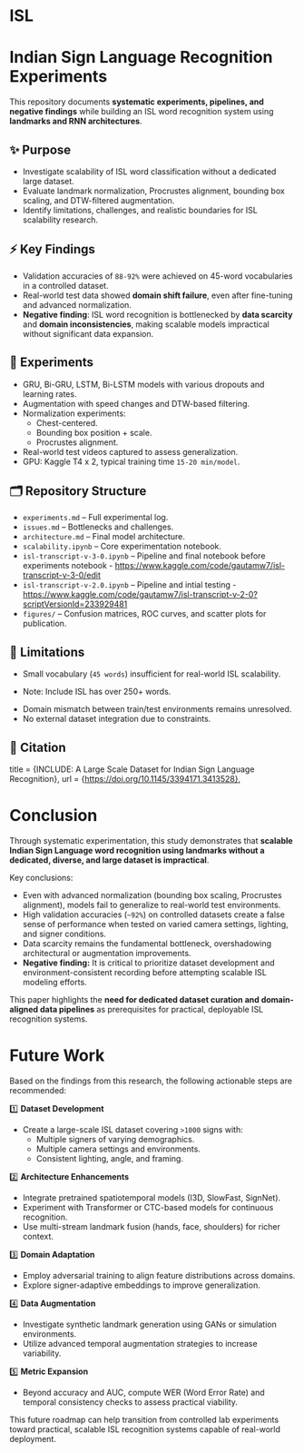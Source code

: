 # ISL

# Indian Sign Language Recognition Experiments

This repository documents **systematic experiments, pipelines, and negative findings** while building an ISL word recognition system using **landmarks and RNN architectures**.

## ✨ Purpose

- Investigate scalability of ISL word classification without a dedicated large dataset.
- Evaluate landmark normalization, Procrustes alignment, bounding box scaling, and DTW-filtered augmentation.
- Identify limitations, challenges, and realistic boundaries for ISL scalability research.

## ⚡ Key Findings

- Validation accuracies of `88-92%` were achieved on 45-word vocabularies in a controlled dataset.
- Real-world test data showed **domain shift failure**, even after fine-tuning and advanced normalization.
- **Negative finding**: ISL word recognition is bottlenecked by **data scarcity** and **domain inconsistencies**, making scalable models impractical without significant data expansion.

## 🧪 Experiments

- GRU, Bi-GRU, LSTM, Bi-LSTM models with various dropouts and learning rates.
- Augmentation with speed changes and DTW-based filtering.
- Normalization experiments:
  - Chest-centered.
  - Bounding box position + scale.
  - Procrustes alignment.
- Real-world test videos captured to assess generalization.
- GPU: Kaggle T4 x 2, typical training time `15-20 min/model`.

## 🗂️ Repository Structure

- `experiments.md` – Full experimental log.
- `issues.md` – Bottlenecks and challenges.
- `architecture.md` – Final model architecture.
- `scalability.ipynb` – Core experimentation notebook.
- `isl-transcript-v-3-0.ipynb` – Pipeline and final notebook before experiments notebook - https://www.kaggle.com/code/gautamw7/isl-transcript-v-3-0/edit
- `isl-transcript-v-2.0.ipynb` – Pipeline and intial testing - https://www.kaggle.com/code/gautamw7/isl-transcript-v-2-0?scriptVersionId=233929481
- `figures/` – Confusion matrices, ROC curves, and scatter plots for publication.

## 🚫 Limitations

- Small vocabulary (`45 words`) insufficient for real-world ISL scalability.
* Note: Include ISL has over 250+ words. 
- Domain mismatch between train/test environments remains unresolved.
- No external dataset integration due to constraints.

## 📢 Citation
title = {INCLUDE: A Large Scale Dataset for Indian Sign Language Recognition},
url = {https://doi.org/10.1145/3394171.3413528},


# Conclusion

Through systematic experimentation, this study demonstrates that **scalable Indian Sign Language word recognition using landmarks without a dedicated, diverse, and large dataset is impractical**.

Key conclusions:

- Even with advanced normalization (bounding box scaling, Procrustes alignment), models fail to generalize to real-world test environments.
- High validation accuracies (`~92%`) on controlled datasets create a false sense of performance when tested on varied camera settings, lighting, and signer conditions.
- Data scarcity remains the fundamental bottleneck, overshadowing architectural or augmentation improvements.
- **Negative finding:** It is critical to prioritize dataset development and environment-consistent recording before attempting scalable ISL modeling efforts.

This paper highlights the **need for dedicated dataset curation and domain-aligned data pipelines** as prerequisites for practical, deployable ISL recognition systems.

# Future Work

Based on the findings from this research, the following actionable steps are recommended:

1️⃣ **Dataset Development**
- Create a large-scale ISL dataset covering `>1000` signs with:
  - Multiple signers of varying demographics.
  - Multiple camera settings and environments.
  - Consistent lighting, angle, and framing.

2️⃣ **Architecture Enhancements**
- Integrate pretrained spatiotemporal models (I3D, SlowFast, SignNet).
- Experiment with Transformer or CTC-based models for continuous recognition.
- Use multi-stream landmark fusion (hands, face, shoulders) for richer context.

3️⃣ **Domain Adaptation**
- Employ adversarial training to align feature distributions across domains.
- Explore signer-adaptive embeddings to improve generalization.

4️⃣ **Data Augmentation**
- Investigate synthetic landmark generation using GANs or simulation environments.
- Utilize advanced temporal augmentation strategies to increase variability.

5️⃣ **Metric Expansion**
- Beyond accuracy and AUC, compute WER (Word Error Rate) and temporal consistency checks to assess practical viability.

This future roadmap can help transition from controlled lab experiments toward practical, scalable ISL recognition systems capable of real-world deployment.



